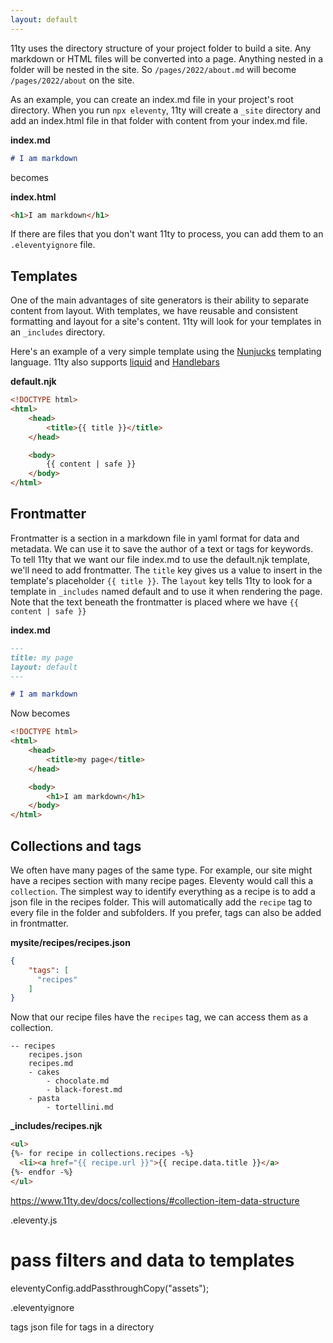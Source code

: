 ```yaml
---
layout: default
---
```


11ty uses the directory structure of your project folder to build a site. Any markdown or HTML files will be converted into a page. Anything nested in a folder will be nested in the site.  So `/pages/2022/about.md` will become `/pages/2022/about` on the site. 

As an example, you can create an index.md file in your project's root directory. When you run `npx eleventy`, 11ty will create a `_site` directory and add an index.html file in that folder with content from your index.md file. 

**index.md**
```markdown
# I am markdown
```
becomes 

**index.html**
```html
<h1>I am markdown</h1>
```
If there are files that you don't want 11ty to process, you can add them to an `.eleventyignore` file. 


## Templates
One of the main advantages of site generators is their ability to separate content from layout. With templates, we have reusable and consistent formatting and layout for a site's content. 11ty will look for your templates in an `_includes` directory.   

Here's an example of a very simple template using the [Nunjucks](https://mozilla.github.io/nunjucks/) templating language.  11ty also supports [liquid](https://liquidjs.com/tutorials/intro-to-liquid.html) and [Handlebars](https://handlebarsjs.com/)

**default.njk**
```html
<!DOCTYPE html>
<html>
    <head>
        <title>{{ title }}</title>
    </head>

    <body>
        {{ content | safe }}
    </body>
</html>
```

## Frontmatter

Frontmatter is a section in a markdown file in yaml format for data and metadata. We can use it to save the author of a text or tags for keywords. To tell 11ty that we want our file index.md to use the default.njk template, we'll need to add frontmatter. The `title` key gives us a value to insert in the template's placeholder `{{ title }}`. The `layout` key tells 11ty to look for a template in `_includes` named default and to use it when rendering the page. Note that the text beneath the frontmatter is placed where we have `{{ content | safe }}`  

**index.md**
```markdown
---
title: my page
layout: default
---

# I am markdown
```

Now becomes

```html
<!DOCTYPE html>
<html>
    <head>
        <title>my page</title>
    </head>

    <body>
        <h1>I am markdown</h1>
    </body>
</html>
```

## Collections and tags
We often have many pages of the same type. For example, our site might have a recipes section with many recipe pages.  Eleventy would call this a `collection`.  The simplest way to identify everything as a recipe is to add a json file in the recipes folder. This will automatically add the `recipe` tag to every file in the folder and subfolders. If you prefer, tags can also be added in frontmatter. 

**mysite/recipes/recipes.json**
```json
{
    "tags": [
      "recipes"
    ]
}
```

Now that our recipe files have the `recipes` tag, we can access them as a collection. 

```
-- recipes 
    recipes.json
    recipes.md
    - cakes
        - chocolate.md
        - black-forest.md
    - pasta
        - tortellini.md
```

**_includes/recipes.njk**
```html
<ul>
{%- for recipe in collections.recipes -%}
  <li><a href="{{ recipe.url }}">{{ recipe.data.title }}</a>
{%- endfor -%}
</ul>
```
https://www.11ty.dev/docs/collections/#collection-item-data-structure

.eleventy.js
# pass filters and data to templates
eleventyConfig.addPassthroughCopy("assets");

.eleventyignore

tags
json file for tags in a directory